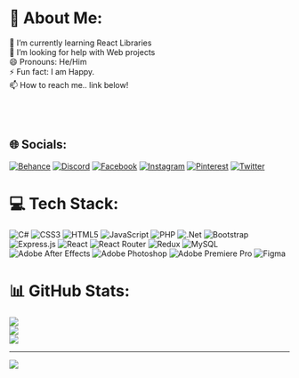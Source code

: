 # 💫 About Me:
🌱 I’m currently learning React Libraries<br>🤝 I’m looking for help with Web projects<br>😄 Pronouns: He/Him <br>
⚡ Fun fact: I am Happy.<br>📫 How to reach me.. link below!<br><br><br><br>


## 🌐 Socials:
[![Behance](https://img.shields.io/badge/Behance-1769ff?logo=behance&logoColor=white)](https://behance.net/nesh_baskaran) [![Discord](https://img.shields.io/badge/Discord-%237289DA.svg?logo=discord&logoColor=white)](htttps://discord.gg/https://discord.gg/4MT3gyH) [![Facebook](https://img.shields.io/badge/Facebook-%231877F2.svg?logo=Facebook&logoColor=white)](https://facebook.com/nesh.baskaran) [![Instagram](https://img.shields.io/badge/Instagram-%23E4405F.svg?logo=Instagram&logoColor=white)](https://instagram.com/ig_nesh) [![Pinterest](https://img.shields.io/badge/Pinterest-%23E60023.svg?logo=Pinterest&logoColor=white)](https://pinterest.com/neshkaran) [![Twitter](https://img.shields.io/badge/Twitter-%231DA1F2.svg?logo=Twitter&logoColor=white)](https://twitter.com/neshkaran_) 

# 💻 Tech Stack:
![C#](https://img.shields.io/badge/c%23-%23239120.svg?style=for-the-badge&logo=c-sharp&logoColor=white) ![CSS3](https://img.shields.io/badge/css3-%231572B6.svg?style=for-the-badge&logo=css3&logoColor=white) ![HTML5](https://img.shields.io/badge/html5-%23E34F26.svg?style=for-the-badge&logo=html5&logoColor=white) ![JavaScript](https://img.shields.io/badge/javascript-%23323330.svg?style=for-the-badge&logo=javascript&logoColor=%23F7DF1E) ![PHP](https://img.shields.io/badge/php-%23777BB4.svg?style=for-the-badge&logo=php&logoColor=white) ![.Net](https://img.shields.io/badge/.NET-5C2D91?style=for-the-badge&logo=.net&logoColor=white) ![Bootstrap](https://img.shields.io/badge/bootstrap-%23563D7C.svg?style=for-the-badge&logo=bootstrap&logoColor=white) ![Express.js](https://img.shields.io/badge/express.js-%23404d59.svg?style=for-the-badge&logo=express&logoColor=%2361DAFB) ![React](https://img.shields.io/badge/react-%2320232a.svg?style=for-the-badge&logo=react&logoColor=%2361DAFB) ![React Router](https://img.shields.io/badge/React_Router-CA4245?style=for-the-badge&logo=react-router&logoColor=white) ![Redux](https://img.shields.io/badge/redux-%23593d88.svg?style=for-the-badge&logo=redux&logoColor=white) ![MySQL](https://img.shields.io/badge/mysql-%2300f.svg?style=for-the-badge&logo=mysql&logoColor=white) ![Adobe After Effects](https://img.shields.io/badge/Adobe%20After%20Effects-9999FF.svg?style=for-the-badge&logo=Adobe%20After%20Effects&logoColor=white) ![Adobe Photoshop](https://img.shields.io/badge/adobephotoshop-%2331A8FF.svg?style=for-the-badge&logo=adobephotoshop&logoColor=white) ![Adobe Premiere Pro](https://img.shields.io/badge/Adobe%20Premiere%20Pro-9999FF.svg?style=for-the-badge&logo=Adobe%20Premiere%20Pro&logoColor=white) 	![Figma](https://img.shields.io/badge/figma-%23F24E1E.svg?style=for-the-badge&logo=figma&logoColor=white)
# 📊 GitHub Stats:
![](https://github-readme-stats.vercel.app/api?username=v-nesh&theme=react&hide_border=true&include_all_commits=false&count_private=false)<br/>
![](https://github-readme-streak-stats.herokuapp.com/?user=v-nesh&theme=react&hide_border=true)<br/>
![](https://github-readme-stats.vercel.app/api/top-langs/?username=v-nesh&theme=react&hide_border=true&include_all_commits=false&count_private=false&layout=compact)



---
[![](https://visitcount.itsvg.in/api?id=v-nesh&icon=0&color=0)](https://visitcount.itsvg.in)

<!-- Proudly created with GPRM ( https://gprm.itsvg.in ) -->
